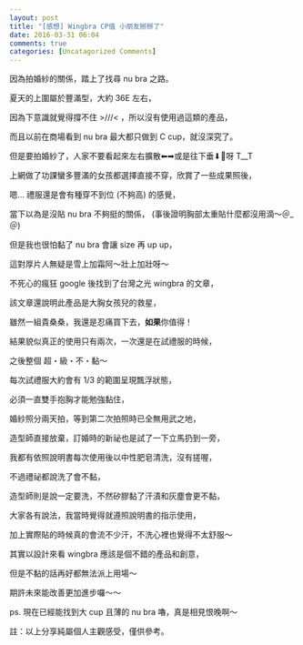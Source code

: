 ```yaml
---
layout: post
title: "[感想] Wingbra CP值 小朋友掰掰了"
date: 2016-03-31 06:04
comments: true
categories: [Uncatagorized Comments]
---
```


因為拍婚紗的關係，踏上了找尋 nu bra 之路。

夏天的上圍屬於豐滿型，大約 36E 左右，

因為下意識就覺得撐不住 >///< ，所以沒有使用過這類的產品，

而且以前在商場看到 nu bra 最大都只做到 C cup，就沒深究了。

但是要拍婚紗了，人家不要看起來左右擴散⬅︎➡︎或是往下垂⬇︎呀 T__T

上網做了功課蠻多豐滿的女孩都選擇直接不穿，欣賞了一些成果照後，

嗯... 禮服還是會有種穿不到位 (不夠高) 的感覺，

當下以為是沒貼 nu bra 不夠挺的關係， (事後證明胸部太重貼什麼都沒用滴～＠_＠)

但是我也很怕黏了 nu bra 會讓 size 再 up up，

這對厚片人無疑是雪上加霜阿～壯上加壯呀～

不死心的瘋狂 google 後找到了台灣之光 wingbra 的文章，

該文章還說明此產品是大胸女孩兒的救星，

雖然一組貴桑桑，我還是忍痛買下去，**如果**你值得！

結果貌似真正的使用只有兩次，一次還是在試禮服的時候，

之後整個 超・級・不・黏～

每次試禮服大約會有 1/3 的範圍呈現飄浮狀態，

必須一直雙手抱胸才能勉強黏住，

婚紗照分兩天拍，等到第二次拍照時已全無用武之地，

造型師直接放棄，訂婚時的新祕也是試了一下立馬扔到一旁，

我都有依照說明書每次使用後以中性肥皂清洗，沒有搓喔，

不過禮祕都說洗了會不黏，

造型師則是說一定要洗，不然矽膠黏了汗漬和灰塵會更不黏，

大家各有說法，我當時覺得就遵照說明書的指示使用，

加上實際貼的時候真的會流不少汗，不洗心裡也覺得不太舒服～

其實以設計來看 wingbra 應該是個不錯的產品和創意，

但是不黏的話再好都無法派上用場～

期許未來能改善更加進步囉～～

ps. 現在已經能找到大 cup 且薄的 nu bra 嚕，真是相見恨晚啊～

註：以上分享純屬個人主觀感受，僅供參考。






